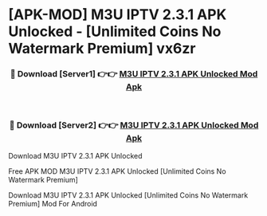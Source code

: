 # [APK-MOD] M3U IPTV 2.3.1 APK Unlocked - [Unlimited Coins No Watermark Premium] vx6zr



<div align="center">
<h3>🔴 Download [Server1] 👉👉 <a href="https://momento.my/?title=M3U_IPTV_2.3.1_APK_Unlocked">M3U IPTV 2.3.1 APK Unlocked Mod Apk</a></h3><br>

<h3>🔴 Download [Server2] 👉👉 <a href="https://momento.my/?title=M3U_IPTV_2.3.1_APK_Unlocked">M3U IPTV 2.3.1 APK Unlocked Mod Apk</a></h3>
</div>



Download M3U IPTV 2.3.1 APK Unlocked 

Free APK MOD M3U IPTV 2.3.1 APK Unlocked [Unlimited Coins No Watermark Premium]

Download M3U IPTV 2.3.1 APK Unlocked [Unlimited Coins No Watermark Premium] Mod For Android
